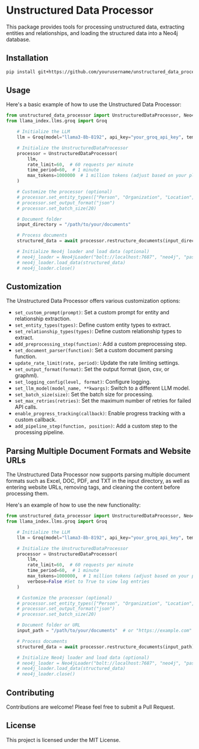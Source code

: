 # Unstructured Data Processor

This package provides tools for processing unstructured data, extracting entities and relationships, and loading the structured data into a Neo4j database.

## Installation

```bash
pip install git+https://github.com/yourusername/unstructured_data_processor.git
```

## Usage

Here's a basic example of how to use the Unstructured Data Processor:

```python
from unstructured_data_processor import UnstructuredDataProcessor, Neo4jLoader
from llama_index.llms.groq import Groq

    # Initialize the LLM
    llm = Groq(model="llama3-8b-8192", api_key="your_groq_api_key", temperature=0)

    # Initialize the UnstructuredDataProcessor
    processor = UnstructuredDataProcessor(
        llm,
        rate_limit=60,  # 60 requests per minute
        time_period=60,  # 1 minute
        max_tokens=1000000  # 1 million tokens (adjust based on your plan)
    )

    # Customize the processor (optional)
    # processor.set_entity_types(["Person", "Organization", "Location", "Event"])
    # processor.set_output_format("json")
    # processor.set_batch_size(20)

    # Document folder
    input_directory = "/path/to/your/documents"

    # Process documents
    structured_data = await processor.restructure_documents(input_directory)

    # Initialize Neo4j loader and load data (optional)
    # neo4j_loader = Neo4jLoader("bolt://localhost:7687", "neo4j", "password")
    # neo4j_loader.load_data(structured_data)
    # neo4j_loader.close()

```

## Customization

The Unstructured Data Processor offers various customization options:

- `set_custom_prompt(prompt)`: Set a custom prompt for entity and relationship extraction.
- `set_entity_types(types)`: Define custom entity types to extract.
- `set_relationship_types(types)`: Define custom relationship types to extract.
- `add_preprocessing_step(function)`: Add a custom preprocessing step.
- `set_document_parser(function)`: Set a custom document parsing function.
- `update_rate_limit(rate, period)`: Update the rate limiting settings.
- `set_output_format(format)`: Set the output format (json, csv, or graphml).
- `set_logging_config(level, format)`: Configure logging.
- `set_llm_model(model_name, **kwargs)`: Switch to a different LLM model.
- `set_batch_size(size)`: Set the batch size for processing.
- `set_max_retries(retries)`: Set the maximum number of retries for failed API calls.
- `enable_progress_tracking(callback)`: Enable progress tracking with a custom callback.
- `add_pipeline_step(function, position)`: Add a custom step to the processing pipeline.

## Parsing Multiple Document Formats and Website URLs

The Unstructured Data Processor now supports parsing multiple document formats such as Excel, DOC, PDF, and TXT in the input directory, as well as entering website URLs, removing tags, and cleaning the content before processing them.

Here's an example of how to use the new functionality:

```python
from unstructured_data_processor import UnstructuredDataProcessor, Neo4jLoader
from llama_index.llms.groq import Groq

    # Initialize the LLM
    llm = Groq(model="llama3-8b-8192", api_key="your_groq_api_key", temperature=0)

    # Initialize the UnstructuredDataProcessor
    processor = UnstructuredDataProcessor(
        llm,
        rate_limit=60,  # 60 requests per minute
        time_period=60,  # 1 minute
        max_tokens=1000000,  # 1 million tokens (adjust based on your plan)
        verbose=False #Set to True to view log entries
    )

    # Customize the processor (optional)
    # processor.set_entity_types(["Person", "Organization", "Location", "Event"])
    # processor.set_output_format("json")
    # processor.set_batch_size(20)

    # Document folder or URL
    input_path = "/path/to/your/documents"  # or "https://example.com"

    # Process documents
    structured_data = await processor.restructure_documents(input_path)

    # Initialize Neo4j loader and load data (optional)
    # neo4j_loader = Neo4jLoader("bolt://localhost:7687", "neo4j", "password")
    # neo4j_loader.load_data(structured_data)
    # neo4j_loader.close()

```

## Contributing

Contributions are welcome! Please feel free to submit a Pull Request.

## License

This project is licensed under the MIT License.

